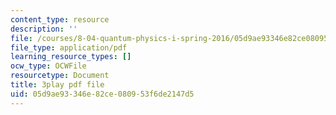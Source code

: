 ```yaml
---
content_type: resource
description: ''
file: /courses/8-04-quantum-physics-i-spring-2016/05d9ae93346e82ce080953f6de2147d5_jANZxzetPaQ.pdf
file_type: application/pdf
learning_resource_types: []
ocw_type: OCWFile
resourcetype: Document
title: 3play pdf file
uid: 05d9ae93-346e-82ce-0809-53f6de2147d5
---
```

